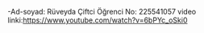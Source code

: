 
-Ad-soyad: Rüveyda Çiftci
Öğrenci No: 225541057
video linki:https://www.youtube.com/watch?v=6bPYc_oSki0
